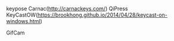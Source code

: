 
keypose
Carnac(http://carnackeys.com/)
QiPress
KeyCastOW(https://brookhong.github.io/2014/04/28/keycast-on-windows.html)

GifCam
